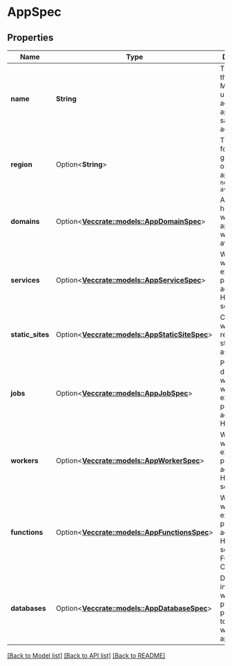 # AppSpec

## Properties

Name | Type | Description | Notes
------------ | ------------- | ------------- | -------------
**name** | **String** | The name of the app. Must be unique across all apps in the same account. | 
**region** | Option<**String**> | The slug form of the geographical origin of the app. Default: `nearest available` | [optional]
**domains** | Option<[**Vec<crate::models::AppDomainSpec>**](app_domain_spec.md)> | A set of hostnames where the application will be available. | [optional]
**services** | Option<[**Vec<crate::models::AppServiceSpec>**](app_service_spec.md)> | Workloads which expose publicly-accessible HTTP services. | [optional]
**static_sites** | Option<[**Vec<crate::models::AppStaticSiteSpec>**](app_static_site_spec.md)> | Content which can be rendered to static web assets. | [optional]
**jobs** | Option<[**Vec<crate::models::AppJobSpec>**](app_job_spec.md)> | Pre and post deployment workloads which do not expose publicly-accessible HTTP routes. | [optional]
**workers** | Option<[**Vec<crate::models::AppWorkerSpec>**](app_worker_spec.md)> | Workloads which do not expose publicly-accessible HTTP services. | [optional]
**functions** | Option<[**Vec<crate::models::AppFunctionsSpec>**](app_functions_spec.md)> | Workloads which expose publicly-accessible HTTP services via Functions Components. | [optional]
**databases** | Option<[**Vec<crate::models::AppDatabaseSpec>**](app_database_spec.md)> | Database instances which can provide persistence to workloads within the application. | [optional]

[[Back to Model list]](../README.md#documentation-for-models) [[Back to API list]](../README.md#documentation-for-api-endpoints) [[Back to README]](../README.md)


